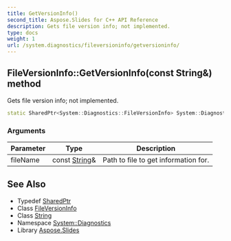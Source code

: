 ```yaml
---
title: GetVersionInfo()
second_title: Aspose.Slides for C++ API Reference
description: Gets file version info; not implemented.
type: docs
weight: 1
url: /system.diagnostics/fileversioninfo/getversioninfo/
---
```

## FileVersionInfo::GetVersionInfo(const String\&) method


Gets file version info; not implemented.

```cpp
static SharedPtr<System::Diagnostics::FileVersionInfo> System::Diagnostics::FileVersionInfo::GetVersionInfo(const String &fileName)
```


### Arguments

| Parameter | Type | Description |
| --- | --- | --- |
| fileName | const [String](../../../system/string/)\& | Path to file to get information for. |

## See Also

* Typedef [SharedPtr](../../../system/sharedptr/)
* Class [FileVersionInfo](../)
* Class [String](../../../system/string/)
* Namespace [System::Diagnostics](../../)
* Library [Aspose.Slides](../../../)